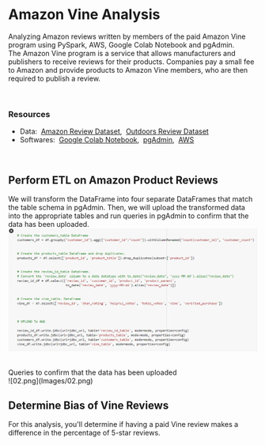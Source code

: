 # Amazon Vine Analysis

Analyzing Amazon reviews written by members of the paid Amazon Vine program using PySpark, AWS, Google Colab Notebook and pgAdmin. <br/>
The Amazon Vine program is a service that allows manufacturers and publishers to receive reviews for their products. Companies pay a small fee to Amazon and provide products to Amazon Vine members, who are then required to publish a review.

<br/>

### Resources
- Data:&nbsp; [Amazon Review Dataset](https://s3.amazonaws.com/amazon-reviews-pds/tsv/index.txt),&nbsp; [Outdoors Review Dataset](https://s3.amazonaws.com/amazon-reviews-pds/tsv/amazon_reviews_us_Outdoors_v1_00.tsv.gz)
- Softwares:&nbsp; [Google Colab Notebook](https://colab.research.google.com/notebooks/welcome.ipynb),&nbsp; [pgAdmin](https://www.enterprisedb.com/downloads/postgres-postgresql-downloads),&nbsp; [AWS](https://aws.amazon.com/)

<br/>

## Perform ETL on Amazon Product Reviews
We will transform the DataFrame into four separate DataFrames that match the table schema in pgAdmin. Then, we will upload the transformed data into the appropriate tables and run queries in pgAdmin to confirm that the data has been uploaded.
<br/>
![01.png](Images/01.png)

<br/>
Queries to confirm that the data has been uploaded
<br/>
![02.png](Images/02.png)


<br/>


## Determine Bias of Vine Reviews
For this analysis, you'll determine if having a paid Vine review makes a difference in the percentage of 5-star reviews.

